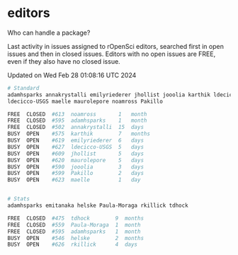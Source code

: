 # editors

Who can handle a package?

Last activity in issues assigned to rOpenSci editors, searched first in open
issues and then in closed issues. Editors with no open issues are FREE, even if
they also have no closed issue.


Updated on Wed Feb 28 01:08:16 UTC 2024

```bash
# Standard
adamhsparks annakrystalli emilyriederer jhollist jooolia karthik ldecicco
ldecicco-USGS maelle maurolepore noamross Pakillo

FREE  CLOSED  #613  noamross       1   month
FREE  CLOSED  #595  adamhsparks    1   month
FREE  CLOSED  #502  annakrystalli  15  days
BUSY  OPEN    #575  karthik        7   months
BUSY  OPEN    #619  emilyriederer  6   days
BUSY  OPEN    #627  ldecicco-USGS  5   days
BUSY  OPEN    #609  jhollist       5   days
BUSY  OPEN    #620  maurolepore    5   days
BUSY  OPEN    #590  jooolia        3   days
BUSY  OPEN    #599  Pakillo        2   days
BUSY  OPEN    #623  maelle         1   day


# Stats
adamhsparks emitanaka helske Paula-Moraga rkillick tdhock

FREE  CLOSED  #475  tdhock        9  months
FREE  CLOSED  #559  Paula-Moraga  1  month
FREE  CLOSED  #595  adamhsparks   1  month
BUSY  OPEN    #546  helske        2  months
BUSY  OPEN    #626  rkillick      4  days
```
